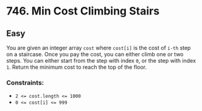 # 746. Min Cost Climbing Stairs

## Easy

You are given an integer array `cost` where `cost[i]` is the cost of `i-th` step on a staircase. Once you pay the cost,
you can either climb one or two steps. You can either start from the step with index `0`, or the step with index `1`.
Return the minimum cost to reach the top of the floor.

### Constraints:

- `2 <= cost.length <= 1000`
- `0 <= cost[i] <= 999`
